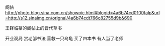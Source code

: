 阁帖
http://photo.blog.sina.com.cn/showpic.html#blogid=4a6b74cd0100falp&url=http://s12.sinaimg.cn/orignal/4a6b74cdt766c82755d9b&690
 
王铎临摹的阁帖上的晋代草书
 
开业观局
赏老邹书法
营救一只乌龟
买了四本书
有人当了老师
 
